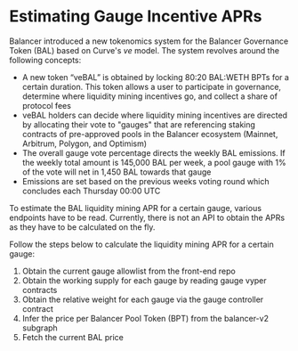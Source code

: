 # Estimating Gauge Incentive APRs

Balancer introduced a new tokenomics system for the Balancer Governance Token (BAL) based on Curve's _ve_ model. The system revolves around the following concepts:

* A new token “veBAL” is obtained by locking 80:20 BAL:WETH BPTs for a certain duration. This token allows a user to participate in governance, determine where liquidity mining incentives go, and collect a share of protocol fees
* veBAL holders can decide where liquidity mining incentives are directed by allocating their vote to "gauges" that are referencing staking contracts of pre-approved pools in the Balancer ecosystem (Mainnet, Arbitrum, Polygon, and Optimism)
* The overall gauge vote percentage directs the weekly BAL emissions. If the weekly total amount is 145,000 BAL per week, a pool gauge with 1% of the vote will net in 1,450 BAL towards that gauge
* Emissions are set based on the previous weeks voting round which concludes each Thursday 00:00 UTC

To estimate the BAL liquidity mining APR for a certain gauge, various endpoints have to be read. Currently, there is not an API to obtain the APRs as they have to be calculated on the fly.

Follow the steps below to calculate the liquidity mining APR for a certain gauge:

1. Obtain the current gauge allowlist from the front-end repo
2. Obtain the working supply for each gauge by reading gauge vyper contracts
3. Obtain the relative weight for each gauge via the gauge controller contract
4. Infer the price per Balancer Pool Token (BPT) from the balancer-v2 subgraph
5. Fetch the current BAL price

